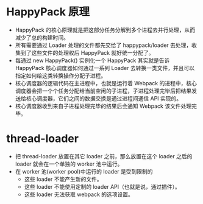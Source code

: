 # HappyPack 原理
- HappyPack 的核心原理就是把这部分任务分解到多个进程去并行处理，从而减少了总的构建时间。
- 所有需要通过 Loader 处理的文件都先交给了 happypack/loader 去处理，收集到了这些文件的处理权后 HappyPack 就好统一分配了。
- 每通过 new HappyPack() 实例化一个 HappyPack 其实就是告诉 HappyPack 核心调度器如何通过一系列 Loader 去转换一类文件，并且可以指定如何给这类转换操作分配子进程。
- 核心调度器的逻辑代码在主进程中，也就是运行着 Webpack 的进程中，核心调度器会把一个个任务分配给当前空闲的子进程，子进程处理完毕后把结果发送给核心调度器，它们之间的数据交换是通过进程间通信 API 实现的。
- 核心调度器收到来自子进程处理完毕的结果后会通知 Webpack 该文件处理完毕。

# thread-loader
- 把 thread-loader 放置在其它 loader 之前，那么放置在这个 loader 之后的 loader 就会在一个单独的 worker 池中运行。
- 在 worker 池(worker pool)中运行的 loader 是受到限制的
  - 这些 loader 不能产生新的文件。
  - 这些 loader 不能使用定制的 loader API（也就是说，通过插件）。
  - 这些 loader 无法获取 webpack 的选项设置。

